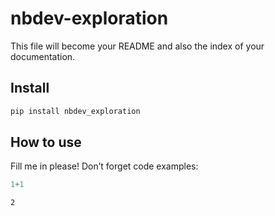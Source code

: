 # nbdev-exploration


<!-- WARNING: THIS FILE WAS AUTOGENERATED! DO NOT EDIT! -->

This file will become your README and also the index of your
documentation.

## Install

``` sh
pip install nbdev_exploration
```

## How to use

Fill me in please! Don’t forget code examples:

``` python
1+1
```

    2

